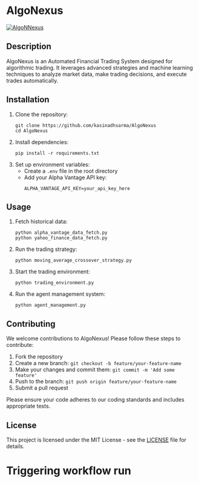 # AlgoNexus
[![AlgoNNexus](https://github.com/kasinadhsarma/AlgoNexus/actions/workflows/ci.yml/badge.svg)](https://github.com/kasinadhsarma/AlgoNexus/actions/workflows/ci.yml)
## Description
AlgoNexus is an Automated Financial Trading System designed for algorithmic trading. It leverages advanced strategies and machine learning techniques to analyze market data, make trading decisions, and execute trades automatically.

## Installation
1. Clone the repository:
   ```
   git clone https://github.com/kasinadhsarma/AlgoNexus
   cd AlgoNexus
   ```
2. Install dependencies:
   ```
   pip install -r requirements.txt
   ```
3. Set up environment variables:
   - Create a `.env` file in the root directory
   - Add your Alpha Vantage API key:
     ```
     ALPHA_VANTAGE_API_KEY=your_api_key_here
     ```

## Usage
1. Fetch historical data:
   ```
   python alpha_vantage_data_fetch.py
   python yahoo_finance_data_fetch.py
   ```
2. Run the trading strategy:
   ```
   python moving_average_crossover_strategy.py
   ```
3. Start the trading environment:
   ```
   python trading_environment.py
   ```
4. Run the agent management system:
   ```
   python agent_management.py
   ```

## Contributing
We welcome contributions to AlgoNexus! Please follow these steps to contribute:
1. Fork the repository
2. Create a new branch: `git checkout -b feature/your-feature-name`
3. Make your changes and commit them: `git commit -m 'Add some feature'`
4. Push to the branch: `git push origin feature/your-feature-name`
5. Submit a pull request

Please ensure your code adheres to our coding standards and includes appropriate tests.

## License
This project is licensed under the MIT License - see the [LICENSE](LICENSE) file for details.
# Triggering workflow run
